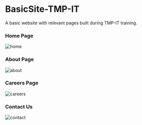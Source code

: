 # BasicSite-TMP-IT
A basic website with relevant pages built during TMP-IT training.

### Home Page
![home](https://github.com/user-attachments/assets/dd80cf43-98b1-4430-849f-15b1422da861)

### About Page
![about](https://github.com/user-attachments/assets/90d2bae6-41e9-42ea-b540-25091ecaf2b6)

### Careers Page
![careers](https://github.com/user-attachments/assets/d5b0504b-a68b-4123-8c90-36915097848b)

### Contact Us
![contact](https://github.com/user-attachments/assets/b1914a1b-90b3-4bb7-97a2-2a1429a0b0e8)
